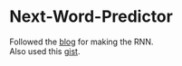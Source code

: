 # Next-Word-Predictor

Followed the [blog](https://karpathy.github.io/2015/05/21/rnn-effectiveness/) for making the RNN. <br>
Also used this [gist](https://gist.github.com/karpathy/d4dee566867f8291f086). <br>
